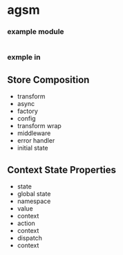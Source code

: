 # agsm

### example module
```

```

### exmple in

## Store Composition
- transform
- async
- factory
- config
- transform wrap
- middleware
- error handler
- initial state

## Context State Properties
- state
- global state
- namespace
- value
- context
- action
- context
- dispatch
- context